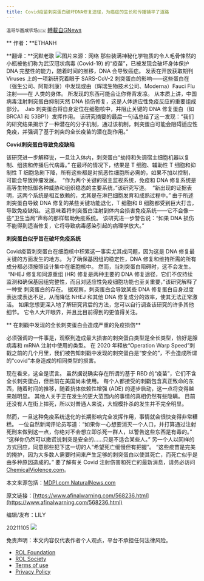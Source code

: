 ```yaml
---
title: Covid疫苗刺突蛋白破坏DNA修复途径，为癌症的生长和传播铺平了道路
---
```

`温哥华圆成农场🇨🇦` [轉載自GNews](https://gnews.org/zh-hans/1642483/)

** 作者：**ETHANH

**翻译：**沉默老歌
![](https://assets.gnews.org/wp-content/uploads/2021/11/hiv-blood-cells-aids-edited.jpg)图片来源：网络
那些装满神秘化学物质的令人毛骨悚然的小瓶被他们称为武汉冠状病毒 (Covid-19) 的“疫苗”，已被发现会破坏身体保护 DNA 完整性的能力，随着时间的推移，DNA 会导致癌症。 发表在开放获取期刊 Viruses 上的一项新研究着眼于 SARS-CoV-2 刺突蛋白的影响——这些蛋白在（强生公司、阿斯利康）中发现或由（辉瑞生物技术公司、Moderna）Fauci Flu 注射——在 人类的身体。 所发现的东西可能会让你脊背发凉。 从本质上讲，中国病毒注射刺突蛋白抑制天然 DNA 损伤修复，这是人体适应性免疫反应的重要组成部分。  Jab 刺突蛋白将自身定位在细胞核中，并阻止关键的 DNA 修复蛋白（如 BRCA1 和 53BP1）发挥作用。 该研究摘要的最后一句话总结了这一发现：“我们的研究结果揭示了一种潜在的分子机制，通过该机制，刺突蛋白可能会阻碍适应性免疫，并强调了基于刺突的全长疫苗的潜在副作用。”

**Covid刺突蛋白导致免疫缺陷**

该研究进一步解释说，一旦注入体内，刺突蛋白“劫持和失调宿主细胞机器以复制、组装和传播后代病毒。” 在最坏的情况下，结果是 T 细胞、辅助性 T 细胞和抑制性 T 细胞急剧下降，所有这些都是对抗恶性细胞所必需的，如果不加以控制，可能会导致肿瘤发展。  “作为两个关键的宿主监视系统，免疫和 DNA 修复系统是高等生物抵御各种威胁和组织稳态的主要系统，”该研究写道。  “新出现的证据表明，这两个系统是相互依赖的，尤其是在淋巴细胞发育和成熟过程中。” 由于所述刺突蛋白导致 DNA 修复的某些关键功能退化，T 细胞和 B 细胞都受到巨大打击，导致免疫缺陷。 这意味着将刺突蛋白注射到体内会损害免疫系统——它不会像一些“卫生当局”声称的那样帮助免疫系统。 该研究进一步警告说：“如果 DNA 损伤不能得到适当修复，它将导致病毒感染引起的病理学放大。”

**刺突蛋白似乎旨在破坏免疫系统**

Covid疫苗刺突蛋白在细胞核中积累这一事实尤其成问题，因为这是 DNA 修复最关键的方面发生的地方。 为了确保基因组的稳定性，DNA 修复和维持所需的所有成分都必须按照设计集中在细胞核中。 然而，当刺突蛋白阻碍时，这不会发生。  “NHEJ 修复和同源重组 (HR) 修复是两种主要的 DNA 修复途径，它们不仅持续监测和确保基因组完整性，而且对适应性免疫细胞功能也至关重要，”该研究解释了一种受 刺突蛋白的存在。 据观察，刺突蛋白会导致某些 DNA 修复蛋白自身过度表达或表达不足，从而降低 NHEJ 和其他 DNA 修复成分的效率，使其无法正常激活。 如果您想更深入地了解研究背后的方法，您可以自行调查该研究的许多其他细节。 它令人大开眼界，并且比目前得到的更值得关注。

** 在刺戳中发现的全长刺突蛋白会造成严重的免疫损伤**

必须强调的一件事是，观察到造成最大损害的刺突蛋白类型是全长类型，恰好是腺病毒和 mRNA 注射中使用的类型。 在 2020 年释放“Operation Warp Speed”刺戳之前的几个月里，我们被告知刺戳中发现的刺突蛋白是“安全的”，不会造成所谓的“covid”本身造成的相同类型的损害。

现在看来，这全是谎言。 虽然据说确实存在所谓的基于 RBD 的“疫苗”，它们不含全长刺突蛋白，但目前在美国尚未使用。 每个人都接受的刺戳包含真正致命的东西，随着时间的推移，随着抗体依赖性增强 (ADE) 的逐步启动，这一点将变得越来越明显。 其他人关于正在发生的更大范围内的事情的真相仍然有些隐瞒。 目前还没有人在街上摔死，所以对普通人来说，大规模扑杀的发生并不完全明显。

然而，一旦这种免疫系统退化的长期影响完全发挥作用，事情就会很快变得非常糟糕。 一位自然新闻评论员写道：“如果你一心想要消灭一个人口，并打算通过注射死刑来做到这一点，你绝对不会想立即杀死一群人，以警告这些东西是有毒的。”  “这样你仍然可以撒谎说刺突是安全的……只是不适合某些人。” 另一个人以同样的方式回应，同意那些犯下这一切的人“希望死亡缓慢但有把握”。  “这些疫苗是完美的掩护，因为大多数人需要时间来产生足够的刺突蛋白以使其死亡，而死亡似乎是由多种原因造成的。” 要了解有关 Covid 注射伤害和死亡的最新消息，请务必访问 [ChemicalViolence.com](http://ChemicalViolence.com)。

本文来源包括：[MDPI.com NaturalNews.com](http://MDPI.com%20NaturalNews.com)

原文链接：[https://www.afinalwarning.com/568236.html](https://www.afinalwarning.com/568236.html)

编辑/发布：LILY

20211105
![](https://assets.gnews.org/wp-content/uploads/2021/08/WhatsApp-Image-2021-03-19-at-8.52.30-PM.jpeg)




 

免责声明：本文内容仅代表作者个人观点，平台不承担任何法律风险。

- [ROL Foundation](https://rolfoundation.org/)
- [ROL Society](https://rolsociety.org/)
- [Terms of use](https://gnews.org/terms-of-use-3/)
- [Privacy Policy](https://gnews.org/privacy-policy/)
